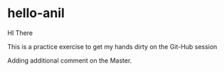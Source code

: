 # hello-anil

HI There

This is a practice exercise to get my hands dirty on the Git-Hub session 

Adding additional comment on the Master.
